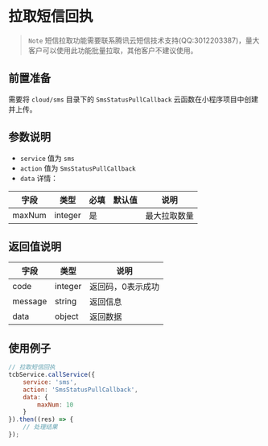 # 拉取短信回执

> `Note` 短信拉取功能需要联系腾讯云短信技术支持(QQ:3012203387)，量大客户可以使用此功能批量拉取，其他客户不建议使用。

## 前置准备

需要将 `cloud/sms` 目录下的 `SmsStatusPullCallback` 云函数在小程序项目中创建并上传。

## 参数说明

* `service` 值为 `sms`
* `action` 值为 `SmsStatusPullCallback`
* `data` 详情：

| 字段 | 类型 | 必填 | 默认值 | 说明
| --- | --- | --- | --- | ---
| maxNum | integer | 是 | | 最大拉取数量

## 返回值说明

 字段 | 类型 | 说明
| --- | --- | ---
| code | integer | 返回码，0表示成功
| message | string | 返回信息
| data | object | 返回数据

## 使用例子

```js
// 拉取短信回执
tcbService.callService({
    service: 'sms',
    action: 'SmsStatusPullCallback',
    data: {
        maxNum: 10
    }
}).then((res) => {
    // 处理结果
});
```